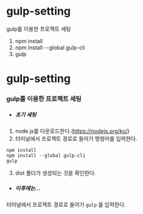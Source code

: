 # gulp-setting
gulp를 이용한 프로젝트 세팅

1. npm install
2. npm install --global gulp-cli
3. gulp

# gulp-setting
### gulp를 이용한 프로젝트 세팅

* ##### 초기 세팅
1. node.js를 다운로드한다.(https://nodejs.org/ko/)   
2. 터미널에서 프로젝트 경로로 들어가 명령어를 입력한다.
<pre><code>npm install
npm install --global gulp-cli
gulp</code></pre>
3. dist 폴더가 생성되는 것을 확인한다.

* ##### 이후에는... 
터미널에서 프로젝트 경로로 들어가 <code>gulp</code> 를 입력한다.
